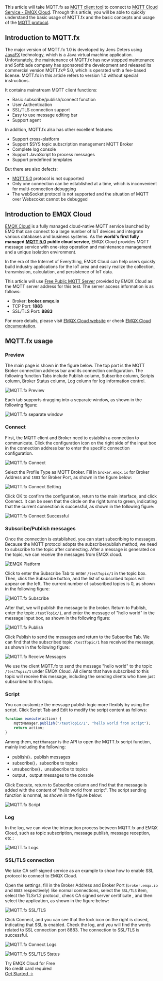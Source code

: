 This article will take MQTT.fx as [MQTT client tool](https://www.emqx.com/en/blog/mqtt-client-tools) to connect to [MQTT Cloud Service - EMQX Cloud](https://www.emqx.com/en/cloud). Through this article, you will be able to quickly understand the basic usage of MQTT.fx and the basic concepts and usage of the [MQTT protocol](https://www.emqx.com/en/mqtt-guide).



## Introduction to MQTT.fx 

The major version of MQTT.fx 1.0 is developed by Jens Deters using [JavaFX](https://en.wikipedia.org/wiki/JavaFX) technology, which is a Java virtual machine application. Unfortunately, the maintenance of MQTT.fx has now stopped maintenance and Softblade company has sponsored the development and released its commercial version MQTT.fx® 5.0, which is operated with a fee-based license. MQTT.fx in this article refers to version 1.0 without special instructions.

It contains mainstream MQTT client functions:

- Basic subscribe/publish/connect function
- User Authentication
- SSL/TLS connection support
- Easy to use message editing bar
- Support agent

In addition, MQTT.fx also has other excellent features:

- Support cross-platform
- Support $SYS topic subscription management MQTT Broker
- Complete log console
- Support JavaScript to process messages
- Support predefined templates

But there are also defects:

- [MQTT 5.0](https://www.emqx.com/en/mqtt/mqtt5) protocol is not supported
- Only one connection can be established at a time, which is inconvenient for multi-connection debugging
- The webSocket protocol is not supported and the situation of MQTT over Webscoket cannot be debugged



## Introduction to EMQX Cloud

[EMQX Cloud](https://www.emqx.com/en/cloud) is a fully managed cloud-native MQTT service launched by EMQ that can connect to a large number of IoT devices and integrate various databases and business systems. As the **world's first fully managed** [**MQTT 5.0**](https://www.emqx.com/en/mqtt/mqtt5) **public cloud service**, EMQX Cloud provides MQTT message service with one-stop operation and maintenance management and a unique isolation environment.

In the era of the Internet of Everything, EMQX Cloud can help users quickly build industry applications for the IoT area and easily realize the collection, transmission, calculation, and persistence of IoT data.

This article will use [Free Public MQTT Server](https://www.emqx.com/en/mqtt/public-mqtt5-broker) provided by EMQX Cloud as the MQTT server address for this test. The server access information is as follows:

- Broker: **broker.emqx.io**
- TCP Port: **1883**
- SSL/TLS Port: **8883**

For more details, please visit [EMQX Cloud website](https://www.emqx.com/en/cloud) or check [EMQX Cloud documentation](https://docs.emqx.com/en/cloud/latest/).

 

## MQTT.fx usage

### Preview

The main page is shown in the figure below. The top part is the MQTT Broker connection address bar and its connection configuration. The following function Tabs include Publish column, Subscribe column, Scripts column, Broker Status column, Log column for log information control.

![MQTT.fx Preview](https://assets.emqx.com/images/571a6128a2fd2d71de4c6892997194dd.png)

Each tab supports dragging into a separate window, as shown in the following figure:

![MQTT.fx separate window](https://assets.emqx.com/images/63fafd1866bf97e55a2d87a41cda901e.png)

### Connect

First, the MQTT client and Broker need to establish a connection to communicate. Click the configuration icon on the right side of the input box in the connection address bar to enter the specific connection configuration.

![MQTT.fx Connect](https://assets.emqx.com/images/3203ab53b9ccd95a1fa777cf96a1822a.png)

Select the Profile Type as MQTT Broker. Fill in `broker.emqx.io` for Broker Address and `1883` for Broker Port, as shown in the figure below:

![MQTT.fx Connect Setting](https://assets.emqx.com/images/987021efd99c587008e00061c5abaabf.png)

Click OK to confirm the configuration, return to the main interface, and click Connect. It can be seen that the circle on the right turns to green, indicating that the current connection is successful, as shown in the following figure:

![MQTT.fx Connect Successful](https://assets.emqx.com/images/61c7866eebc762e0fdb7dca8ca669611.png)

### Subscribe/Publish messages

Once the connection is established, you can start subscribing to messages. Because the MQTT protocol adopts the subscribe/publish method, we need to subscribe to the topic after connecting. After a message is generated on the topic, we can receive the messages from EMQX cloud.

![EMQX Platform](https://assets.emqx.com/images/7c3fd862db7bfdc16ef51bbcda0d5b2c.png)

Click to enter the Subscribe Tab to enter `/testTopic/1` in the topic box. Then, click the Subscribe button, and the list of subscribed topics will appear on the left. The current number of subscribed topics is 0, as shown in the following figure:

![MQTT.fx Subscribe](https://assets.emqx.com/images/1e911b2c418c6f072dcb6969f8a95e4c.png)

After that, we will publish the message to the broker. Return to Publish, enter the topic `/testTopic/1`, and enter the message of "hello world" in the message input box, as shown in the following figure:

![MQTT.fx Publish](https://assets.emqx.com/images/fa9bd621a9dee67a07ad481924c2b93c.png)

Click Publish to send the messages and return to the Subscribe Tab. We can find that the subscribed topic `/testTopic/1` has received the message, as shown in the following figure:

![MQTT.fx Receive Messages](https://assets.emqx.com/images/43c8f23108d248f172a978e499b4d446.png)

We use the client MQTT.fx to send the message "hello world" to the topic `/testTopic/1` under EMQX Cloud. All clients that have subscribed to this topic will receive this message, including the sending clients who have just subscribed to this topic.

### Script

You can customize the message publish logic more flexibly by using the script. Click Script Tab and Edit to modify the script content as follows:

```jsx
function execute(action) {
    mqttManager.publish("/testTopic/1", "hello world from script");
    return action;
}
```

Among them, `mqttManager` is the API to open the MQTT.fx script function, mainly including the following:

- publish()，publish messages
- subscribe()，subscribe to topics
- unsubscribe()，unsubscribe to topics
- output，output messages to the console

Click Execute, return to Subscribe column and find that the message is added with the content of "hello world from script". The script sending function is normal, as shown in the figure below:

![MQTT.fx Script](https://assets.emqx.com/images/1504963bd1d751dd481cd995faaccc03.png)

### Log

In the log, we can view the interaction process between MQTT.fx and EMQX Cloud, such as topic subscription, message publish, message reception, etc.:

![MQTT.fx Logs](https://assets.emqx.com/images/cc3b9ee768d37b6cce66316135db261c.png)

### SSL/TLS connection

We take CA self-signed service as an example to show how to enable SSL protocol to connect to EMQX Cloud.

Open the settings, fill in the Broker Address and Broker Port (`broker.emqx.io` and `8883` respectively) like normal connections, select the `SSL/TLS` item, select the TLSv1.2 protocol, check CA signed server certificate , and then select the application, as shown in the figure below:

![MQTT.fx SSL/TLS](https://assets.emqx.com/images/f8f23d25ea6fba54837bea19e1076081.png)

Click Connect, and you can see that the lock icon on the right is closed, indicating that SSL is enabled. Check the log, and you will find the words related to SSL connection port 8883. The connection to SSL/TLS is successful.

![MQTT.fx Connect Logs](https://assets.emqx.com/images/5ea2e8316df5c33d907b6d784309a025.png)

![MQTT.fx SSL/TLS Status](https://assets.emqx.com/images/b3efb08a666b6c3dca2485b5fb5b403a.png)



<section class="promotion">
    <div>
        Try EMQX Cloud for Free
        <div class="is-size-14 is-text-normal has-text-weight-normal">No credit card required</div>
    </div>
    <a href="https://accounts.emqx.com/signup?continue=https://cloud-intl.emqx.com/console/deployments/0?oper=new" class="button is-gradient px-5">Get Started →</a >
</section>
